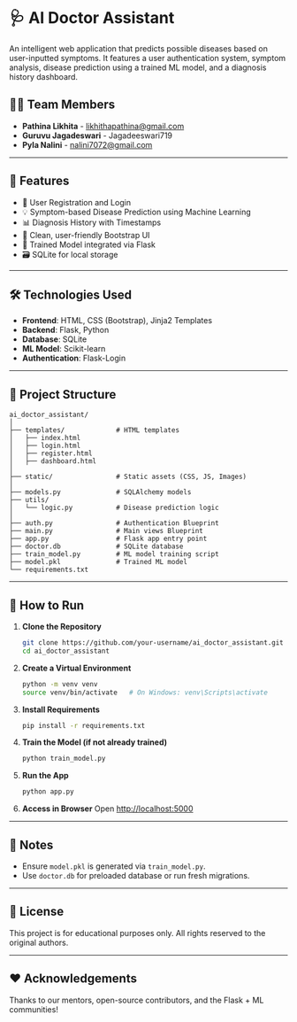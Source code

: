 
# 🩺 AI Doctor Assistant

An intelligent web application that predicts possible diseases based on user-inputted symptoms. It features a user authentication system, symptom analysis, disease prediction using a trained ML model, and a diagnosis history dashboard.

## 👩‍💻 Team Members
- **Pathina Likhita** - [likhithapathina@gmail.com](mailto:likhithapathina@gmail.com)
- **Guruvu Jagadeswari** - Jagadeeswari719
- **Pyla Nalini** - [nalini7072@gmail.com](mailto:nalini7072@gmail.com)

---

## 🚀 Features
- 🔐 User Registration and Login
- 💡 Symptom-based Disease Prediction using Machine Learning
- 📊 Diagnosis History with Timestamps
- 🎨 Clean, user-friendly Bootstrap UI
- 🧠 Trained Model integrated via Flask
- 🗃️ SQLite for local storage

---

## 🛠️ Technologies Used
- **Frontend**: HTML, CSS (Bootstrap), Jinja2 Templates
- **Backend**: Flask, Python
- **Database**: SQLite
- **ML Model**: Scikit-learn
- **Authentication**: Flask-Login

---

## 📁 Project Structure

```
ai_doctor_assistant/
│
├── templates/             # HTML templates
│   ├── index.html
│   ├── login.html
│   ├── register.html
│   ├── dashboard.html
│
├── static/                # Static assets (CSS, JS, Images)
│
├── models.py              # SQLAlchemy models
├── utils/
│   └── logic.py           # Disease prediction logic
│
├── auth.py                # Authentication Blueprint
├── main.py                # Main views Blueprint
├── app.py                 # Flask app entry point
├── doctor.db              # SQLite database
├── train_model.py         # ML model training script
├── model.pkl              # Trained ML model
└── requirements.txt
```

---

## 🧪 How to Run

1. **Clone the Repository**
   ```bash
   git clone https://github.com/your-username/ai_doctor_assistant.git
   cd ai_doctor_assistant
   ```

2. **Create a Virtual Environment**
   ```bash
   python -m venv venv
   source venv/bin/activate   # On Windows: venv\Scripts\activate
   ```

3. **Install Requirements**
   ```bash
   pip install -r requirements.txt
   ```

4. **Train the Model (if not already trained)**
   ```bash
   python train_model.py
   ```

5. **Run the App**
   ```bash
   python app.py
   ```

6. **Access in Browser**
   Open [http://localhost:5000](http://localhost:5000)

---

## 📝 Notes
- Ensure `model.pkl` is generated via `train_model.py`.
- Use `doctor.db` for preloaded database or run fresh migrations.

---

## 📌 License
This project is for educational purposes only. All rights reserved to the original authors.

---

## ❤️ Acknowledgements
Thanks to our mentors, open-source contributors, and the Flask + ML communities!
